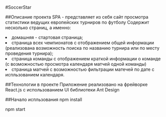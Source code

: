 #SoccerStar 


##Описание проекта
SPA - представляет из себя сайт просмотра статистики ведущих европейских турниров по футболу 
Содержит несколько страниц, а именно:
<li>домашняя - стартовая страница; 
<li>страница всех чемпионатов с отображением общей информации (реализована возможность поиска по названию турнира или по месту проведения турнира);
<li>страница команды с отображением краткой информации о команде (с возможностью просмотра календаря матчей одной команды)
<li>страница матчей с возможностью фильтрации матечей по дате с испльзованием календаря.

##Технологии в проекте
Приложение реализовано на фрейворке React.js с использованием UI библиотеки Ant Design

##Начало испльзования
npm install

npm start


